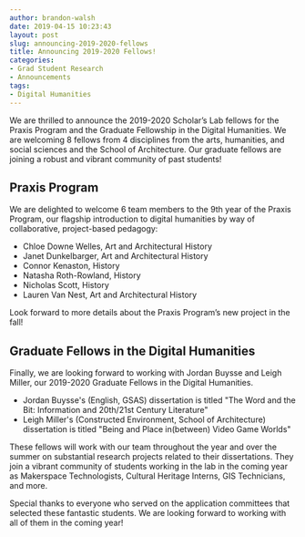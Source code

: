 ```yaml
---
author: brandon-walsh
date: 2019-04-15 10:23:43
layout: post
slug: announcing-2019-2020-fellows
title: Announcing 2019-2020 Fellows!
categories:
- Grad Student Research
- Announcements
tags:
- Digital Humanities
---
```

We are thrilled to announce the 2019-2020 Scholar’s Lab fellows for the Praxis Program and the Graduate Fellowship in the Digital Humanities. We are welcoming 8 fellows from 4 disciplines from the arts, humanities, and social sciences and the School of Architecture. Our graduate fellows are joining a robust and vibrant community of past students!

## Praxis Program

We are delighted to welcome 6 team members to the 9th year of the Praxis Program, our flagship introduction to digital humanities by way of collaborative, project-based pedagogy:

*	Chloe Downe Welles, Art and Architectural History
*	Janet Dunkelbarger, Art and Architectural History
*	Connor Kenaston, History
*	Natasha Roth-Rowland, History
*	Nicholas Scott, History
*	Lauren Van Nest, Art and Architectural History

Look forward to more details about the Praxis Program’s new project in the fall!

## Graduate Fellows in the Digital Humanities

Finally, we are looking forward to working with Jordan Buysse and Leigh Miller, our 2019-2020 Graduate Fellows in the Digital Humanities.

*	Jordan Buysse's (English, GSAS) dissertation is titled "The Word and the Bit: Information and 20th/21st Century Literature"
*	Leigh Miller's (Constructed Environment, School of Architecture) dissertation is titled "Being and Place in(between) Video Game Worlds"

These fellows will work with our team throughout the year and over the summer on substantial research projects related to their dissertations. They join a vibrant community of students working in the lab in the coming year as Makerspace Technologists, Cultural Heritage Interns, GIS Technicians, and more.

Special thanks to everyone who served on the application committees that selected these fantastic students. We are looking forward to working with all of them in the coming year!


